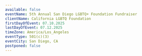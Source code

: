 ```yaml
---
available: false
eventName: 5th Annual San Diego LGBTQ+ Foundation Fundraiser
clientName: California LGBTQ Foundation
firstDayOfEvent: 07.10.2025
lastDayOfEvent: 07.12.2025
timeZone: America/Los_Angeles
eventType: 501(c)(3)
eventCity: San Diego, CA
postponed: false
---
```

